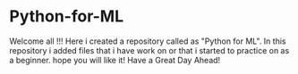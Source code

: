 # Python-for-ML
Welcome all !!!
Here i created a repository called as "Python for ML". 
In this repository i added files that i have work on or that i started to practice on as a beginner.
hope you will like it! Have a Great Day Ahead!
